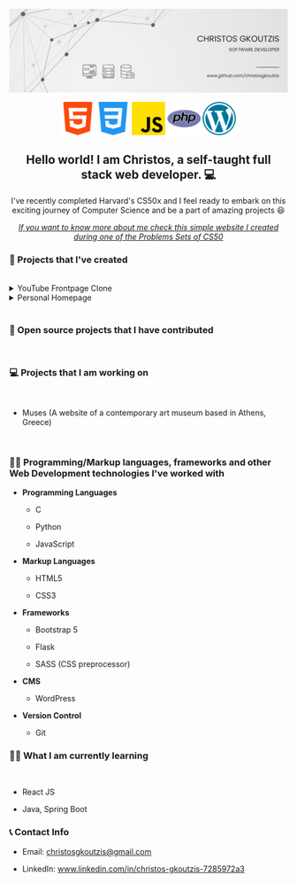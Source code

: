 ![CHRISTOS GKOUTZIS](profile-banner.png)

<p align='center'>
<img height="60" src="html-5.png">
<img height="60" src="css-3.png">
<img height="60" src="js.png">
<img height="60" src="php.png">
<img height="60" src="wordpress.png">
</p>

<h2 align="center">Hello world! I am Christos, a self-taught full stack web developer. 💻</h2>
<p align="center">I've recently completed Harvard's CS50x and I feel ready to embark on this exciting journey of Computer Science and be a part of amazing projects 😆</p>

<em><p align="center"><a href="https://christosgkoutzis.github.io/About-me/">If you want to know more about me check this simple website I created during one of the Problems Sets of CS50</a></p></em>

### 💾 Projects that I've created

</br>

<details>
	
<summary> YouTube Frontpage Clone </summary> <br/>

- **Summary:** An updated and responsive version of the final project of the HTML-CSS course by SuperSimpleDev. <br/>

- <a href="https://github.com/christosgkoutzis/YouTube-frontpage-clone">Project's Repository</a> <br/>

- <a href="https://christosgkoutzis.github.io/YouTube-frontpage-clone/">Have a look at the project!</a> <br/>

</details>

<details>
	
<summary> Personal Homepage </summary> <br/>

- **Summary:** An introductory simple 4-page website, developed with front-end technologies (HTML, CSS, JavaScript, Bootstrap) that contains basic information about my career, my interests and my future ambitions. <br/>

- <a href="https://github.com/christosgkoutzis/About-me">Project's Repository</a> <br/>

- <a href="https://christosgkoutzis.github.io/About-me/">Have a look at the project!</a> <br/>

</details>

</br>

### 🔧 Open source projects that I have contributed

</br>

### 💻 Projects that I am working on

</br>

* Muses (A website of a contemporary art museum based in Athens, Greece)

</br>

### 👨‍💻 Programming/Markup languages, frameworks and other Web Development technologies I've worked with

  - **Programming Languages**
  
      - C
        
      - Python
        
      - JavaScript 
  
  - **Markup Languages**
  
      - HTML5
        
      - CSS3
  
  - **Frameworks**
  
      - Bootstrap 5
        
      - Flask

      - SASS (CSS preprocessor)
  
  - **CMS**
  
      - WordPress
  
  - **Version Control**
  
      - Git


### 👨‍🎓 What I am currently learning
</br>

  - React JS

  - Java, Spring Boot

### 📞 Contact Info

 - Email: christosgkoutzis@gmail.com

 - LinkedIn: www.linkedin.com/in/christos-gkoutzis-7285972a3 

